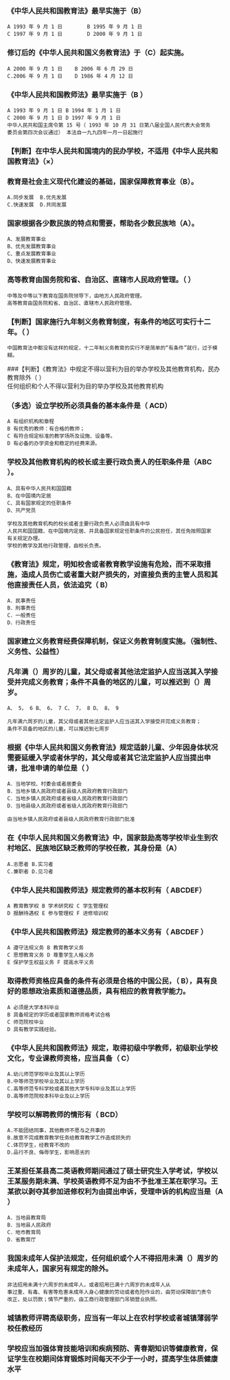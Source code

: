 ### 《中华人民共和国教育法》最早实施于（B）
    A 1993 年 9 月 1 日        B 1995 年 9 月 1 日
    C 1997 年 9 月 1 日        D 2000 年 9 月 1 日

### 修订后的《中华人民共和国义务教育法》于（C）起实施。
    A 2000 年 9 月 1 日    B 2006 年 6 月 29 日
    C.2006 年 9 月 1 日    D 1986 年 4 月 12 日    
    
### 《中华人民共和国教师法》最早实施于（B ）
    A 1993 年 9 月 1 日 B 1994 年 1 月 1 日
    C 2000 年 9 月 1 日 D 1997 年 9 月 1 日    
    中华人民共和国主席令第 15 号（ 1993 年 10 月 31 日第八届全国人民代表大会常务
    委员会第四次会议通过） 本法自一九九四年一月一日起施行
    
    

### 【判断】在中华人民共和国境内的民办学校，不适用《中华人民共和国教育法》（×）


### 教育是社会主义现代化建设的基础，国家保障教育事业（B）。
    A.同步发展  B.优先发展
    C.快速发展  D.共同发展

### 国家根据各少数民族的特点和需要，帮助各少数民族地（A）。
    A、发展教育事业
    B、优先发展教育事业
    C、重点发展教育事业
    D、快速发展教育事业

### 高等教育由国务院和省、自治区、直辖市人民政府管理。（ ）
    中等及中等以下教育在国务院领导下，由地方人民政府管理。
    高等教育由国务院和省、自治区、直辖市人民政府管理。

### 【判断】国家施行九年制义务教育制度，有条件的地区可实行十二年。（ ）
    中国教育法中都没有这样的规定，十二年制义务教育的实行不是简单的“有条件”就行，过于模糊。

###【判断】《教育法》中规定不得以营利为目的举办学校及其他教育机构，民办教育除外（ ）    
    任何组织和个人不得以营利为目的举办学校及其他教育机构

### （多选）设立学校所必须具备的基本条件是（ ACD）
    A 有组织机构和章程
    B 有优秀的教师：有合格的教师；
    C 有符合规定标准的教学场所及设施、设备等。
    D 有必备的办学资金和稳定的经费来源。

### 学校及其他教育机构的校长或主要行政负责人的任职条件是（ABC ）。
    A、具有中华人民共和国国籍
    B、在中国境内定居
    C、具有国家规定的任职条件
    D、共产党员
    
    学校及其他教育机构的校长或者主要行政负责人必须由具有中华
    人民共和国国籍、在中国境内定居、并具备国家规定任职条件的公民担任，其任免按照国家
    有关规定办理。
    学校的教学及其他行政管理，由校长负责。


### 《教育法》规定，明知校舍或者教育教学设施有危险，而不采取措施，造成人员伤亡或者重大财产损失的，对直接负责的主管人员和其他直接责任人员，依法追究（ B）
    A．民事责任
    B．刑事责任
    C．一般责任
    D．行政责任



### 国家建立义务教育经费保障机制，保证义务教育制度实施。（强制性、义务性、公益性）

### 凡年满（）周岁的儿童，其父母或者其他法定监护人应当送其入学接受并完成义务教育；条件不具备的地区的儿童，可以推迟到（）周岁。
    A、 5， 6 B、 6， 7 C、 7， 8 D、 8， 9
    
    凡年满六周岁的儿童，其父母或者其他法定监护人应当送其入学接受并完成义务教育；
    条件不具备的地区的儿童，可以推迟到七周岁


### 根据《中华人民共和国义务教育法》规定适龄儿童、少年因身体状况需要延缓入学或者休学的，其父母或者其它法定监护人应当提出申请，批准申请的单位是（ ）
    A．当地学校、村委会或者居委会
    B．当地乡镇人民政府或者县级人民政府教育行政部门
    C．当地乡镇人民政府或者省级人民政府教育行政部门
    D．当地县级人民政府或者省级人民政府教育行政部门
    
    由当地乡镇人民政府或者县级人民政府教育行政部门批准

### 在《中华人民共和国义务教育法》中，国家鼓励高等学校毕业生到农村地区、民族地区缺乏教师的学校任教，其身份是（A）
    A.志愿者 B.实习者
    C.兼职者 D.见习者


### 《中华人民共和国教师法》规定教师的基本权利有（ ABCDEF）
    A 教育教学权 B 学术研究权 C 学生管理权
    D 报酬待遇权 E 参与管理权 F 进修培训权
    
### 《中华人民共和国教师法》规定教师的基本义务有（ ABCDEF ）
    A 遵守法规义务 B 教育教学义务
    C 思想教育义务 D 尊重学生人格义务
    E 保护学生权益义务 F 提高水平义务
    
### 取得教师资格应具备的条件有必须是合格的中国公民，（ B），具有良好的思想政治素质和道德品质，具有相应的教育教学能力。
    A 必须是大学本科毕业
    B 具备规定的学历或者国家教师资格考试合格
    C 师范院校毕业
    D 具有教学实践经验。


### 《中华人民共和国教师法》规定，取得初级中学教师，初级职业学校文化，专业课教师资格，应当具备（ C）
    A.幼儿师范学校毕业及其以上学历
    B.中等师范学校毕业及其以上学历
    C.高等师范专科学校或者其他大学专科毕业及其以上学历
    D.高等师范院校本科毕业及以上学历    

### 学校可以解聘教师的情形有（ BCD）
    A.不能团结同事，其他教师不愿与之共事的
    B.故意不完成教育教学任务给教育教学工作造成损失的
    C.体罚学生，经教育不改的
    D.品行不良、侮辱学生，影响恶劣的

### 王某担任某县高二英语教师期间通过了硕士研究生入学考试，学校以王某服务期未满、学校英语教师不足为由不予批准王某在职学习。王某欲以剥夺其参加进修权利为由提出申诉，受理申诉的机构应当是（A ）
    A．当地县教育局
    B．当地县人民政府
    C．地市教育局
    D．省教育厅    

### 我国未成年人保护法规定，任何组织或个人不得招用未满（）周岁的未成年人，国家另有规定的除外。    
    非法招用未满十六周岁的未成年人，或者招用已满十六周岁的未成年人从
    事过重、有毒、有害等危害未成年人身心健康的劳动或者危险作业的，由劳动保障部门责令
    改正，处以罚款；情节严重的，由工商行政管理部门吊销营业执照。


### 城镇教师评聘高级职务，应当有一年以上在农村学校或者城镇薄弱学校任教经历    

### 学校应当加强体育技能培训和疾病预防、青春期知识等健康教育，保证学生在校期间体育锻炼时间每天不少于一小时，提高学生体质健康水平
